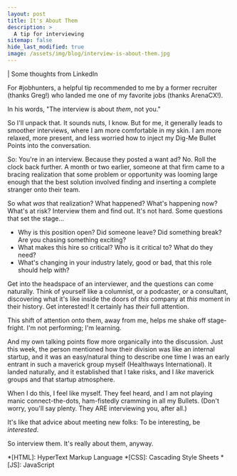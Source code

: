 ```yaml
---
layout: post
title: It's About Them
description: >
  A tip for interviewing
sitemap: false
hide_last_modified: true
image: /assets/img/blog/interview-is-about-them.jpg
---
```


| Some thoughts from LinkedIn

For #jobhunters, a helpful tip recommended to me by a former recruiter (thanks Greg!) who landed me one of my favorite jobs (thanks ArenaCX!).

In his words, "The interview is about *them*, not you." 

So I'll unpack that. It sounds nuts, I know. But for me, it generally leads to smoother interviews, where I am more comfortable in my skin. I am more relaxed, more present, and less worried how to inject my Dig-Me Bullet Points into the conversation.

So: You're in an interview. Because they posted a want ad? No. Roll the clock back further. A month or two earlier, someone at that firm came to a bracing realization that some problem or opportunity was looming large enough that the best solution involved finding and inserting a complete stranger onto their team. 

So what *was* that realization? What happened? What's happening now? What's at risk? Interview them and find out. It's not hard. Some questions that set the stage...

* Why is this position open? Did someone leave? Did something break? Are you chasing something exciting?
* What makes this hire so critical? Who is it critical to? What do they need?
* What's changing in your industry lately, good or bad, that this role should help with?

Get into the headspace of an interviewer, and the questions can come naturally. Think of yourself like a columnist, or a podcaster, or a consultant, discovering what it's like inside the doors of *this* company at *this* moment in their history. Get interested! It certainly has *their* full attention.

This shift of attention onto them, away from me, helps me shake off stage-fright. I'm not performing; I'm learning. 

And my own talking points flow more organically into the discussion. Just this week, the person mentioned how their division was like an internal startup, and it was an easy/natural thing to describe one time I was an early entrant in such a maverick group myself (Healthways International). It landed naturally, and it established that I take risks, and I *like* maverick groups and that startup atmosphere.

When I do this, I feel like myself. They feel heard, and I am not playing manic connect-the-dots, ham-fistedly cramming in all my Bullets. (Don't worry, you'll say plenty. They ARE interviewing you, after all.) 

It's like that advice about meeting new folks: To be interesting, be *interested*. 

So interview them. It's really about them, anyway.

*[HTML]: HyperText Markup Language
*[CSS]: Cascading Style Sheets
*[JS]: JavaScript
